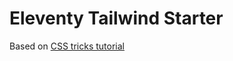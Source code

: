 # Eleventy Tailwind Starter

Based on [CSS tricks tutorial](https://css-tricks.com/eleventy-starter-with-tailwind-css-alpine-js/)